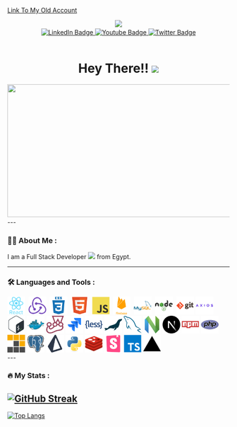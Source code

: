 [Link To My Old Account](https://github.com/elbasel)

<div id="header" align="center">
  <img src="https://media.giphy.com/media/M9gbBd9nbDrOTu1Mqx/giphy.gif" width="100"/>
</div>
<div id="badges" align="center">
  <a href="https://www.linkedin.com/in/abdelrahman-elbasel/">
    <img src="https://img.shields.io/badge/LinkedIn-blue?style=for-the-badge&logo=linkedin&logoColor=white" alt="LinkedIn Badge"/>
  </a>
  <a href="https://discord.com/users/1086081241985601646">
    <img src="https://img.shields.io/badge/Discord-red?style=for-the-badge&logo=youtube&logoColor=white" alt="Youtube Badge"/>
  </a>
  <a href="https://twitter.com/HonorableD55280">
    <img src="https://img.shields.io/badge/Twitter-blue?style=for-the-badge&logo=twitter&logoColor=white" alt="Twitter Badge"/>
  </a>
</div>
<div align="center">
  <img src="https://komarev.com/ghpvc/?username=elbasel42&style=flat-square&color=blue" alt=""/>
</div>
<div align="center">
  <h1>
    Hey There!!
    <img src="https://media.giphy.com/media/hvRJCLFzcasrR4ia7z/giphy.gif" width="30px"/>
  </h1>  
</div>
<div align="center">
  <img src="https://media.giphy.com/media/dWesBcTLavkZuG35MI/giphy.gif" width="600" height="300"/>
</div>
---

### 👨‍💻 About Me :

I am a Full Stack Developer <img src="https://media.giphy.com/media/WUlplcMpOCEmTGBtBW/giphy.gif" width="30"> from Egypt.

---

### :hammer_and_wrench: Languages and Tools :

<div>
  <img src="https://github.com/devicons/devicon/blob/master/icons/react/react-original-wordmark.svg" title="React" alt="React" width="40" height="40"/>&nbsp;
  <img src="https://github.com/devicons/devicon/blob/master/icons/redux/redux-original.svg" title="Redux" alt="Redux " width="40" height="40"/>&nbsp;
  <img src="https://github.com/devicons/devicon/blob/master/icons/css3/css3-plain-wordmark.svg"  title="CSS3" alt="CSS" width="40" height="40"/>&nbsp;
  <img src="https://github.com/devicons/devicon/blob/master/icons/html5/html5-original.svg" title="HTML5" alt="HTML" width="40" height="40"/>&nbsp;
  <img src="https://github.com/devicons/devicon/blob/master/icons/javascript/javascript-original.svg" title="JavaScript" alt="JavaScript" width="40" height="40"/>&nbsp;
  <img src="https://github.com/devicons/devicon/blob/master/icons/firebase/firebase-plain-wordmark.svg" title="Firebase" alt="Firebase" width="40" height="40"/>&nbsp;
  <img src="https://github.com/devicons/devicon/blob/master/icons/mysql/mysql-original-wordmark.svg" title="MySQL"  alt="MySQL" width="40" height="40"/>&nbsp;
  <img src="https://github.com/devicons/devicon/blob/master/icons/nodejs/nodejs-original-wordmark.svg" title="NodeJS" alt="NodeJS" width="40" height="40"/>&nbsp;
  <img src="https://github.com/devicons/devicon/blob/master/icons/git/git-original-wordmark.svg" title="Git" **alt="Git" width="40" height="40"/>
  <img src="https://github.com/devicons/devicon/blob/master/icons/axios/axios-plain-wordmark.svg" title="Axios" **alt="Axios" width="40" height="40"/>
  <img src="https://github.com/devicons/devicon/blob/master/icons/bash/bash-original.svg" title="Bash" **alt="" width="40" height="40"/>
  <img src="https://github.com/devicons/devicon/blob/master/icons/docker/docker-original.svg" title="Docker" **alt="" width="40" height="40"/>
  <img src="https://github.com/devicons/devicon/blob/master/icons/jest/jest-plain.svg" title="Jest" **alt="" width="40" height="40"/>
  <img src="https://github.com/devicons/devicon/blob/master/icons/jira/jira-original.svg" title="Jira" **alt="" width="40" height="40"/>
  <img src="https://github.com/devicons/devicon/blob/master/icons/less/less-plain-wordmark.svg" title="Less" **alt="" width="40" height="40"/>
  <img src="https://github.com/devicons/devicon/blob/master/icons/mariadb/mariadb-original.svg" title="MariaDB" **alt="" width="40" height="40"/>
  <img src="https://github.com/devicons/devicon/blob/master/icons/mysql/mysql-original.svg" title="MySQL" **alt="" width="40" height="40"/>
  <img src="https://github.com/devicons/devicon/blob/master/icons/neovim/neovim-original.svg" title="Neo-Vim" **alt="" width="40" height="40"/>
  <img src="https://github.com/devicons/devicon/blob/master/icons/nextjs/nextjs-original.svg" title="NextJs" **alt="" width="40" height="40"/>
  <img src="https://github.com/devicons/devicon/blob/master/icons/npm/npm-original-wordmark.svg" title="NPM" **alt="" width="40" height="40"/>
  <img src="https://github.com/devicons/devicon/blob/master/icons/php/php-original.svg" title="PHP" **alt="" width="40" height="40"/>
  <img src="https://github.com/devicons/devicon/blob/master/icons/pnpm/pnpm-original.svg" title="PNPM" **alt="" width="40" height="40"/>
  <img src="https://github.com/devicons/devicon/blob/master/icons/postgresql/postgresql-original.svg" title="PostgresSQL" **alt="" width="40" height="40"/>
  <img src="https://github.com/devicons/devicon/blob/master/icons/prisma/prisma-original.svg" title="Prisma" **alt="" width="40" height="40"/>
  <img src="https://github.com/devicons/devicon/blob/master/icons/python/python-original.svg" title="Python" **alt="" width="40" height="40"/>
  <img src="https://github.com/devicons/devicon/blob/master/icons/redis/redis-original.svg" title="Redis" **alt="" width="40" height="40"/>
  <img src="https://github.com/devicons/devicon/blob/master/icons/storybook/storybook-original.svg" title="Storybook" **alt="" width="40" height="40"/>
  <img src="https://github.com/devicons/devicon/blob/master/icons/typescript/typescript-original.svg" title="Typescript" **alt="" width="40" height="40"/>
  <img src="https://github.com/devicons/devicon/blob/master/icons/vercel/vercel-original.svg" title="Vercel" **alt="" width="40" height="40"/>
</div>
---

### :fire: My Stats :

[![GitHub Streak](http://github-readme-streak-stats.herokuapp.com?user=elbasel42&theme=dark&background=000000)](https://git.io/streak-stats)
---------------------------------
[![Top Langs](https://github-readme-stats.vercel.app/api/top-langs/?username=elbasel42&theme=dark&background=000000)](https://github.com/anuraghazra/github-readme-stats)
